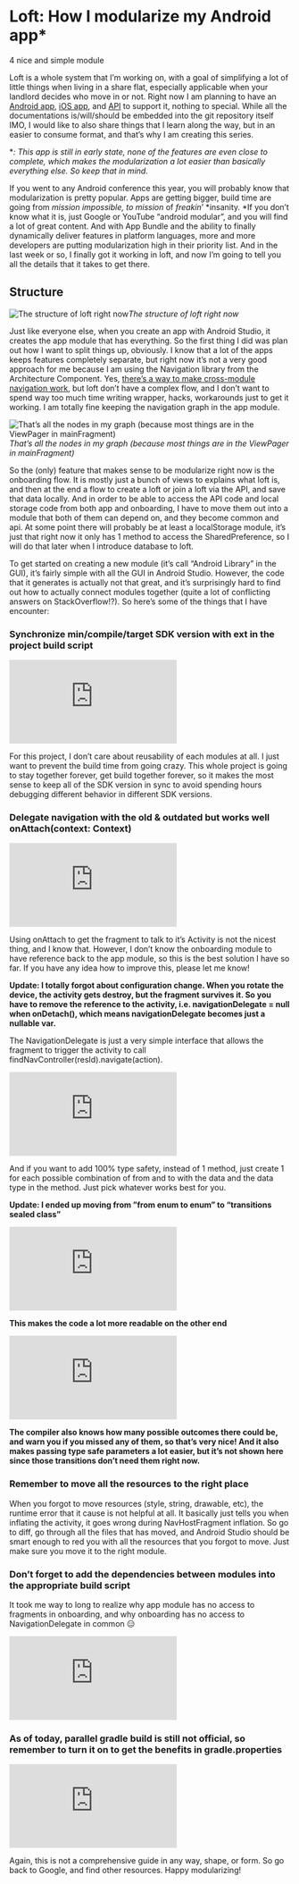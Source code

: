 
# Loft: How I modularize my Android app*

4 nice and simple module

Loft is a whole system that I’m working on, with a goal of simplifying a lot of little things when living in a share flat, especially applicable when your landlord decides who move in or not. Right now I am planning to have an [Android app](https://github.com/louistsaitszho/Loft-Android), [iOS app](https://github.com/louistsaitszho/Loft-iOS), and [API](https://github.com/louistsaitszho/Loft-API) to support it, nothing to special. While all the documentations is/will/should be embedded into the git repository itself IMO, I would like to also share things that I learn along the way, but in an easier to consume format, and that’s why I am creating this series.

**: This app is still in early state, none of the features are even close to complete, which makes the modularization a lot easier than basically everything else. So keep that in mind.*

If you went to any Android conference this year, you will probably know that modularization is pretty popular. Apps are getting bigger, build time are going from *mission impossible, to mission* of *freakin*’ *insanity. *If you don’t know what it is, just Google or YouTube “android modular”, and you will find a lot of great content. And with App Bundle and the ability to finally dynamically deliver features in platform languages, more and more developers are putting modularization high in their priority list. And in the last week or so, I finally got it working in loft, and now I’m going to tell you all the details that it takes to get there.

## Structure

![The structure of loft right now](https://cdn-images-1.medium.com/max/2048/1*bKwQ6VUnL6-zGpjKpWW8Dg.jpeg)*The structure of loft right now*

Just like everyone else, when you create an app with Android Studio, it creates the app module that has everything. So the first thing I did was plan out how I want to split things up, obviously. I know that a lot of the apps keeps features completely separate, but right now it’s not a very good approach for me because I am using the Navigation library from the Architecture Component. Yes, [there’s a way to make cross-module navigation work](https://blog.usejournal.com/multi-module-navigation-with-the-android-architecture-component-82ed028fa1d9), but loft don’t have a complex flow, and I don’t want to spend way too much time writing wrapper, hacks, workarounds just to get it working. I am totally fine keeping the navigation graph in the app module.

![That’s all the nodes in my graph (because most things are in the ViewPager in mainFragment)](https://cdn-images-1.medium.com/max/2924/1*RCxjvICv0SVRU3QIykwxAg.png)*That’s all the nodes in my graph (because most things are in the ViewPager in mainFragment)*

So the (only) feature that makes sense to be modularize right now is the onboarding flow. It is mostly just a bunch of views to explains what loft is, and then at the end a flow to create a loft or join a loft via the API, and save that data locally. And in order to be able to access the API code and local storage code from both app and onboarding, I have to move them out into a module that both of them can depend on, and they become common and api. At some point there will probably be at least a localStorage module, it’s just that right now it only has 1 method to access the SharedPreference, so I will do that later when I introduce database to loft.

To get started on creating a new module (it’s call “Android Library” in the GUI), it’s fairly simple with all the GUI in Android Studio. However, the code that it generates is actually not that great, and it’s surprisingly hard to find out how to actually connect modules together (quite a lot of conflicting answers on StackOverflow!?). So here’s some of the things that I have encounter:

### Synchronize min/compile/target SDK version with ext in the project build script

<iframe src="https://medium.com/media/4fa572ae93af68380e8fe2a3d50e20bd" frameborder=0></iframe>

For this project, I don’t care about reusability of each modules at all. I just want to prevent the build time from going crazy. This whole project is going to stay together forever, get build together forever, so it makes the most sense to keep all of the SDK version in sync to avoid spending hours debugging different behavior in different SDK versions.

### Delegate navigation with the old & outdated but works well onAttach(context: Context)

<iframe src="https://medium.com/media/b8dd50295b9453e3ff550440d02d39e3" frameborder=0></iframe>

Using onAttach to get the fragment to talk to it’s Activity is not the nicest thing, and I know that. However, I don’t know the onboarding module to have reference back to the app module, so this is the best solution I have so far. If you have any idea how to improve this, please let me know!

**Update: I totally forgot about configuration change. When you rotate the device, the activity gets destroy, but the fragment survives it. So you have to remove the reference to the activity, i.e. navigationDelegate = null when onDetach(), which means navigationDelegate becomes just a nullable var.**

The NavigationDelegate is just a very simple interface that allows the fragment to trigger the activity to call findNavController(resId).navigate(action).

<iframe src="https://medium.com/media/b724dbac54ab79d8de67b112e1848024" frameborder=0></iframe>

And if you want to add 100% type safety, instead of 1 method, just create 1 for each possible combination of from and to with the data and the data type in the method. Just pick whatever works best for you.

**Update: I ended up moving from ”from enum to enum” to “transitions sealed class”**

<iframe src="https://medium.com/media/ae10ed5b2201f437b9e5c389bc9e5c0c" frameborder=0></iframe>

**This makes the code a lot more readable on the other end**

<iframe src="https://medium.com/media/22404d3592d89d76f47e723b21a6bc06" frameborder=0></iframe>

**The compiler also knows how many possible outcomes there could be, and warn you if you missed any of them, so that’s very nice! And it also makes passing type safe parameters a lot easier, but it’s not shown here since those transitions don’t need them right now.**

### Remember to move all the resources to the right place

When you forgot to move resources (style, string, drawable, etc), the runtime error that it cause is not helpful at all. It basically just tells you when inflating the activity, it goes wrong during NavHostFragment inflation. So go to diff, go through all the files that has moved, and Android Studio should be smart enough to red you with all the resources that you forgot to move. Just make sure you move it to the right module.

### Don’t forget to add the dependencies between modules into the appropriate build script

It took me way to long to realize why app module has no access to fragments in onboarding, and why onboarding has no access to NavigationDelegate in common 😑

<iframe src="https://medium.com/media/51bcfd84d771acd87bdb33d091eb506e" frameborder=0></iframe>

### As of today, parallel gradle build is still not official, so remember to turn it on to get the benefits in gradle.properties

<iframe src="https://medium.com/media/d4e757b89c674eb557a017527c3f9054" frameborder=0></iframe>

Again, this is not a comprehensive guide in any way, shape, or form. So go back to Google, and find other resources. Happy modularizing!
